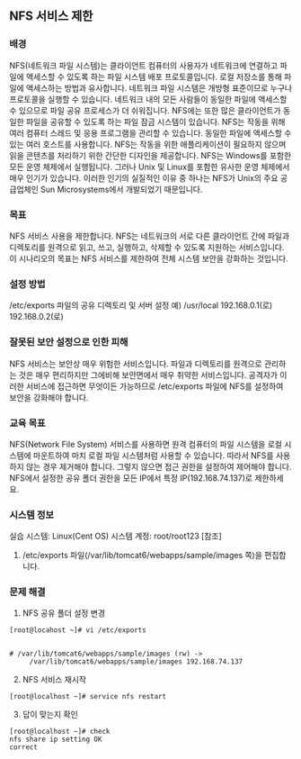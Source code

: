 ## NFS 서비스 제한

### 배경
NFS(네트워크 파일 시스템)는 클라이언트 컴퓨터의 사용자가 네트워크에 연결하고 파일에 액세스할 수 있도록 하는 파일 시스템 배포 프로토콜입니다. 로컬 저장소를 통해 파일에 액세스하는 방법과 유사합니다. 네트워크 파일 시스템은 개방형 표준이므로 누구나 프로토콜을 실행할 수 있습니다. 네트워크 내의 모든 사람들이 동일한 파일에 액세스할 수 있으므로 파일 공유 프로세스가 더 쉬워집니다.
NFS에는 또한 많은 클라이언트가 동일한 파일을 공유할 수 있도록 하는 파일 잠금 시스템이 있습니다. NFS는 작동을 위해 여러 컴퓨터 스레드 및 응용 프로그램을 관리할 수 있습니다. 동일한 파일에 액세스할 수 있는 여러 호스트를 사용합니다. NFS는 작동을 위한 애플리케이션이 필요하지 않으며 읽을 콘텐츠를 처리하기 위한 간단한 디자인을 제공합니다.
NFS는 Windows를 포함한 모든 운영 체제에서 실행됩니다. 그러나 Unix 및 Linux를 포함한 유사한 운영 체제에서 매우 인기가 있습니다. 이러한 인기의 실질적인 이유 중 하나는 NFS가 Unix의 주요 공급업체인 Sun Microsystems에서 개발되었기 때문입니다.
 
### 목표
NFS 서비스 사용을 제한합니다.
NFS는 네트워크의 서로 다른 클라이언트 간에 파일과 디렉토리를 원격으로 읽고, 쓰고, 실행하고, 삭제할 수 있도록 지원하는 서비스입니다. 이 시나리오의 목표는 NFS 서비스를 제한하여 전체 시스템 보안을 강화하는 것입니다.

### 설정 방법
/etc/exports 파일의 공유 디렉토리 및 서버 설정
예) /usr/local 192.168.0.1(로) 192.168.0.2(로)

### 잘못된 보안 설정으로 인한 피해
NFS 서비스는 보안상 매우 위험한 서비스입니다. 파일과 디렉토리를 원격으로 관리하는 것은 매우 편리하지만 그에비해 보안면에서 매우 취약한 서비스입니다. 공격자가 이러한 서비스에 접근하면 무엇이든 가능하므로 /etc/exports 파일에 NFS를 설정하여 보안을 강화해야 합니다.

### 교육 목표
NFS(Network File System) 서비스를 사용하면 원격 컴퓨터의 파일 시스템을 로컬 시스템에 마운트하여 마치 로컬 파일 시스템처럼 사용할 수 있습니다. 따라서 NFS를 사용하지 않는 경우 제거해야 합니다. 그렇지 않으면 접근 권한을 설정하여 제어해야 합니다. NFS에서 설정한 공유 폴더 권한을 모든 IP에서 특정 IP(192.168.74.137)로 제한하세요.

### 시스템 정보

 
실습 시스템: Linux(Cent OS)
시스템 계정: root/root123
[참조]
1) /etc/exports 파일(/var/lib/tomcat6/webapps/sample/images 쪽)을 편집합니다.

### 문제 해결
1. NFS 공유 폴더 설정 변경
```
[root@locahost ~]# vi /etc/exports


# /var/lib/tomcat6/webapps/sample/images (rw) ->
	 /var/lib/tomcat6/webapps/sample/images 192.168.74.137
```

2. NFS 서비스 재시작
```
[root@localhost ~]# service nfs restart
```

3. 답이 맞는지 확인
```
[root@localhost ~]# check
nfs share ip setting OK
correct
```